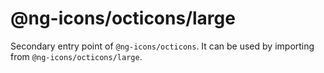 # @ng-icons/octicons/large

Secondary entry point of `@ng-icons/octicons`. It can be used by importing from `@ng-icons/octicons/large`.
